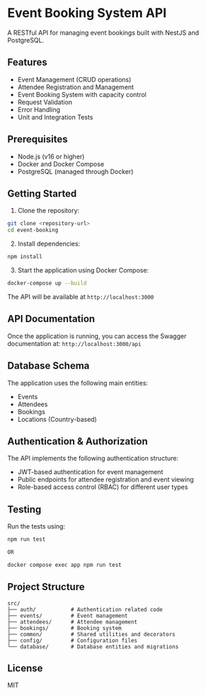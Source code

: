# Event Booking System API

A RESTful API for managing event bookings built with NestJS and PostgreSQL.

## Features

- Event Management (CRUD operations)
- Attendee Registration and Management
- Event Booking System with capacity control
- Request Validation
- Error Handling
- Unit and Integration Tests

## Prerequisites

- Node.js (v16 or higher)
- Docker and Docker Compose
- PostgreSQL (managed through Docker)

## Getting Started

1. Clone the repository:

```bash
git clone <repository-url>
cd event-booking
```

2. Install dependencies:

```bash
npm install
```

3. Start the application using Docker Compose:

```bash
docker-compose up --build
```

The API will be available at `http://localhost:3000`

## API Documentation

Once the application is running, you can access the Swagger documentation at:
`http://localhost:3000/api`

## Database Schema

The application uses the following main entities:

- Events
- Attendees
- Bookings
- Locations (Country-based)

## Authentication & Authorization

The API implements the following authentication structure:

- JWT-based authentication for event management
- Public endpoints for attendee registration and event viewing
- Role-based access control (RBAC) for different user types

## Testing

Run the tests using:

```bash
npm run test

OR 

docker compose exec app npm run test
```

## Project Structure

```
src/
├── auth/           # Authentication related code
├── events/         # Event management
├── attendees/      # Attendee management
├── bookings/       # Booking system
├── common/         # Shared utilities and decorators
├── config/         # Configuration files
└── database/       # Database entities and migrations
```

## License

MIT
